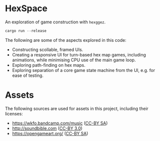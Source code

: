 
# HexSpace

An exploration of game construction with `hexggez`.

```rust
cargo run --release
```

The following are some of the aspects explored in this code:

  * Constructing scollable, framed UIs.
  * Creating a responsive UI for turn-based hex map games, including
    animations, while minimising CPU use of the main game loop.
  * Exploring path-finding on hex maps.
  * Exploring separation of a core game state machine from the UI,
    e.g. for ease of testing.

# Assets

The following sources are used for assets in this project, including their
licenses:

  * https://wkfo.bandcamp.com/music ([CC-BY SA](https://creativecommons.org/licenses/by-sa/3.0/))
  * http://soundbible.com ([CC-BY 3.0](https://creativecommons.org/licenses/by/3.0/))
  * https://opengameart.org/ ([CC-BY SA](https://creativecommons.org/licenses/by-sa/3.0/))

